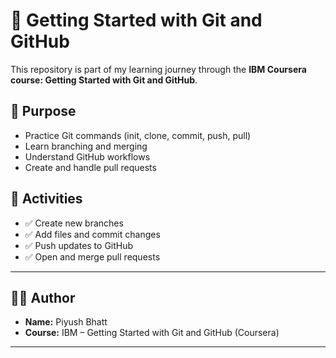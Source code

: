 # 🚀 Getting Started with Git and GitHub

This repository is part of my learning journey through the **IBM Coursera course: Getting Started with Git and GitHub**.

## 📌 Purpose

- Practice Git commands (init, clone, commit, push, pull)
- Learn branching and merging
- Understand GitHub workflows
- Create and handle pull requests

## 🧪 Activities

- ✅ Create new branches
- ✅ Add files and commit changes
- ✅ Push updates to GitHub
- ✅ Open and merge pull requests

---

## 👨‍💻 Author

- **Name:** Piyush Bhatt
- **Course:** IBM – Getting Started with Git and GitHub (Coursera)

---

